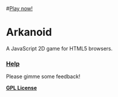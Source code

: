#[Play now!](http://rafaelcastrocouto.github.com/arkanoid/arkanoid.htm "Play now!")

Arkanoid
=======
A JavaScript 2D game for HTML5 browsers.

### [Help](arkanoid/wiki)

Please gimme some feedback!

__[GPL License](http://opensource.org/licenses/gpl-3.0.html)__